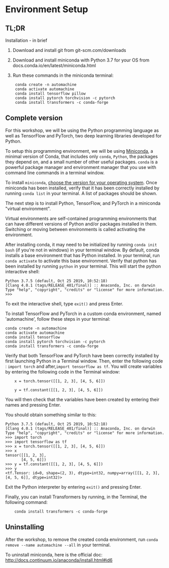 
# Environment Setup


## TL;DR

Installation - in brief

1. Download and install git from git-scm.com/downloads
2. Download and install miniconda with Python 3.7 for your OS  from docs.conda.io/en/latest/miniconda.html
3. Run these commands in the miniconda terminal:

        conda create -n automachine
        conda activate automachine
        conda install tensorflow pillow
        conda install pytorch torchvision -c pytorch
        conda install transformers -c conda-forge


## Complete version

 For this workshop, we will be using the Python programming language as well as TensorFlow and PyTorch, two deep learning libraries developed for Python. 
 
 To setup this programming environment, we will be using [Miniconda](https://docs.conda.io/projects/conda/en/latest/glossary.html#miniconda-glossary), a minimal version of Conda, that includes only `conda`, `Python`, the packages they depend on, and a small number of other useful packages. `conda` is a powerful package manager and environment manager that you use with command line commands in a terminal window.

 To install `miniconda`, [choose the version for your operating system](https://docs.conda.io/en/latest/miniconda.html). Once miniconda has been installed, verify that it has been correctly installed by running `conda list` in your terminal. A list of packages should be shown.

 The next step is to install Python, TensorFlow, and PyTorch in a miniconda "virtual environment".
 
Virtual environments are self-contained programming environments that can have different versions of Python and/or packages installed in them. Switching or moving between environments is called activating the environment. 

After installing conda, it may need to be initialized by running `conda init bash` (if you're not in windows) in your terminal window. By default, conda installs a base environment that has Python installed. In your terminal, run `conda activate` to activate this base environment. Verify that python has been installed by running `python` in your terminal. This will start the python interactive shell:

 ```
 Python 3.7.5 (default, Oct 25 2019, 10:52:18) 
[Clang 4.0.1 (tags/RELEASE_401/final)] :: Anaconda, Inc. on darwin
Type "help", "copyright", "credits" or "license" for more information.
>>> 
```

 To exit the interactive shell, type `exit()` and press Enter.
 
 To install TensorFlow and PyTorch in a custom conda environment, named 'automachine', follow these steps in your terminal:

 ```
conda create -n automachine
conda activate automachine
conda install tensorflow
conda install pytorch torchvision -c pytorch
conda install transformers -c conda-forge
 ```

 Verify that both TensorFlow and PyTorch have been correctly installed by first launching Python in a Terminal window. Then, enter the following code : `import torch` and after,`import tensorflow as tf`. You will create variables by entering the following code in the Terminal window:

        x = torch.tensor([[1, 2, 3], [4, 5, 6]])

        y = tf.constant([[1, 2, 3], [4, 5, 6]])

You will then check that the variables have been created by entering their names and pressing Enter.

You should obtain something similar to this:

 ```
 Python 3.7.5 (default, Oct 25 2019, 10:52:18) 
[Clang 4.0.1 (tags/RELEASE_401/final)] :: Anaconda, Inc. on darwin
Type "help", "copyright", "credits" or "license" for more information.
>>> import torch
>>> import tensorflow as tf
>>> x = torch.tensor([[1, 2, 3], [4, 5, 6]])
>>> x
tensor([[1, 2, 3],
        [4, 5, 6]])
>>> y = tf.constant([[1, 2, 3], [4, 5, 6]])
>>> y
<tf.Tensor: id=0, shape=(2, 3), dtype=int32, numpy=array([[1, 2, 3],[4, 5, 6]], dtype=int32)>
 ```

Exit the Python interpreter by entering `exit()` and pressing Enter.

Finally, you can install Transformers by running, in the Terminal, the following command:

        conda install transformers -c conda-forge

## Uninstalling

 After the workshop, to remove the created conda environment, run `conda remove --name automachine --all` in your terminal.

 To uninstall miniconda, here is the official doc: http://docs.continuum.io/anaconda/install.html#id6

